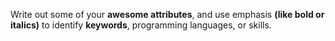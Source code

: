 Write out some of your **awesome attributes**, and use emphasis __(like bold or italics)__ to identify **keywords**, programming languages, or skills. 
